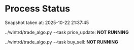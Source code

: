 # Process Status

Snapshot taken at: 2025-10-22 21:37:45

../wintrd/trade_algo.py --task price_update: **NOT RUNNING**

../wintrd/trade_algo.py --task buy_sell: **NOT RUNNING**

